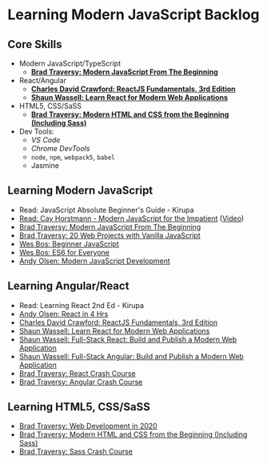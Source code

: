 # Learning Modern JavaScript Backlog

## Core Skills
- Modern JavaScript/TypeScript
  + **[Brad Traversy: Modern JavaScript From The Beginning](https://learning.oreilly.com/videos/modern-javascript-from/9781789539509/)**
- React/Angular
  + **[Charles David Crawford: ReactJS Fundamentals, 3rd Edition](https://learning.oreilly.com/videos/reactjs-fundamentals-3rd/9780136612117)**
  - **[Shaun Wassell: Learn React for Modern Web Applications](https://learning.oreilly.com/videos/learn-react-for/9780136784395/)**
- HTML5, CSS/SaSS
  + **[Brad Traversy: Modern HTML and CSS from the Beginning (Including Sass)](https://learning.oreilly.com/videos/modern-html-and/9781838822828/)**
- Dev Tools:
  - *VS Code*
  - *Chrome DevTools*
  - `node`, `npm`, `webpack5`, `babel`
  - Jasmine

## Learning Modern JavaScript
- Read: JavaScript Absolute Beginner's Guide - Kirupa
- [Read: Cay Horstmann - Modern JavaScript for the Impatient](https://learning.oreilly.com/library/view/modern-javascript-for/9780136502166/) ([Video](https://learning.oreilly.com/videos/modern-javascript-for/9780135812778))
- [Brad Traversy: Modern JavaScript From The Beginning](https://learning.oreilly.com/videos/modern-javascript-from/9781789539509/)
- [Brad Traversy: 20 Web Projects with Vanilla JavaScript](https://learning.oreilly.com/videos/20-web-projects/9781800563049/)
- [Wes Bos: Beginner JavaScript](https://courses.wesbos.com/account/access/5f24630f13180209c92cf558)
- [Wes Bos: ES6 for Everyone](https://courses.wesbos.com/account/access/59d02f9c57b1ab0976835d7f)
- [Andy Olsen: Modern JavaScript Development](https://learning.oreilly.com/live-training/courses/modern-javascript-development/0636920476191/)

## Learning Angular/React
- Read: Learning React 2nd Ed - Kirupa
- [Andy Olsen: React in 4 Hrs](https://learning.oreilly.com/live-training/courses/react-in-4-hours/0636920477624/)
- [Charles David Crawford: ReactJS Fundamentals, 3rd Edition](https://learning.oreilly.com/videos/reactjs-fundamentals-3rd/9780136612117)
- [Shaun Wassell: Learn React for Modern Web Applications](https://learning.oreilly.com/videos/learn-react-for/9780136784395/)
- [Shaun Wassell: Full-Stack React: Build and Publish a Modern Web Application](https://learning.oreilly.com/live-training/courses/full-stack-react-build-and-publish-a-modern-web-application/0636920476030/)
- [Shaun Wassell: Full-Stack Angular: Build and Publish a Modern Web Application](https://learning.oreilly.com/live-training/courses/full-stack-angular-build-and-publish-a-modern-web-application/0636920476658/)
- [Brad Traversy: React Crash Course](https://www.youtube.com/watch?v=sBws8MSXN7A&list=RDCMUC29ju8bIPH5as8OGnQzwJyA&index=2)
- [Brad Traversy: Angular Crash Course](https://www.youtube.com/watch?v=Fdf5aTYRW0E)

## Learning HTML5, CSS/SaSS
- [Brad Traversy: Web Development in 2020](https://www.youtube.com/watch?v=0pThnRneDjw&t=29s)
- [Brad Traversy: Modern HTML and CSS from the Beginning (Including Sass)](https://learning.oreilly.com/videos/modern-html-and/9781838822828/)
- [Brad Traversy: Sass Crash Course](https://www.youtube.com/watch?v=nu5mdN2JIwM)